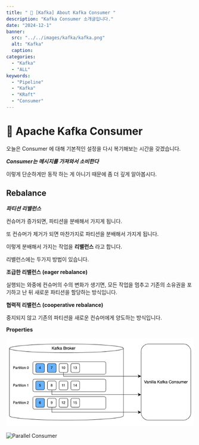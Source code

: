 ```yaml
---
title: " 🚀 [Kafka] About Kafka Consumer "
description: "Kafka Consumer 소개글입니다."
date: "2024-12-1"
banner:
  src: "../../images/kafka/kafka.png"
  alt: "Kafka"
  caption:
categories:
  - "Kafka"
  - "ALL"
keywords:
  - "Pipeline"
  - "Kafka"
  - "KRaft"
  - "Consumer"
---
```

# 🚀 Apache Kafka Consumer 

오늘은 Consumer 에 대해 기본적인 설정을 다시 복기해보는 시간을 갖겠습니다.

***Consumer는 메시지를 가져와서 소비한다***

이렇게 단순하게만 동작 하는 게 아니기 때문에 좀 더 깊게 알아봅시다.

## Rebalance

***파티션 리밸런스***

컨슈머가 증가되면, 파티션을 분배해서 가지게 됩니다.

또 컨슈머가 제거가 되면 마찬가지로 파티션을 분배해서 가지게 됩니다.

이렇게 분배해서 가지는 작업을 **리밸런스** 라고 합니다.

리밸런스에는 두가지 방법이 있습니다.

**조급한 리밸런스 (eager rebalance)**

실행되는 와중에 컨슈머의 수의 변화가 생기면, 모든 작업을 멈추고 기존의 소유권을 포기하고 난 뒤 새로운 파티션을 할당하는 방식입니다.

**협력적 리밸런스 (cooperative rebalance)**

중지되지 않고 기존의 파티션을 새로운 컨슈머에게 양도하는 방식입니다.

**Properties**





![Kafka](https://raw.githubusercontent.com/jms0522/jms0522.github.io/main/content/images/parellel-consumer/kafka-basic.png)

![Parallel Consumer](https://raw.githubusercontent.com/jms0522/jms0522.github.io/main/content/images/parellel-consumer/kafka-parallel.png)




